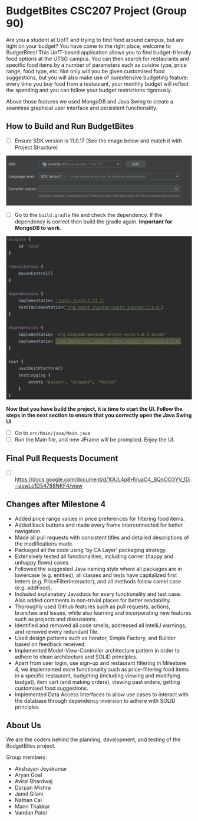 # BudgetBites CSC207 Project (Group 90)

Are you a student at UofT and trying to find food around campus, but are tight on your budget? You have come to the right place, welcome to BudgetBites! This UofT-based application allows you to find budget-friendly food options at the UTSG campus. You can then search for restaurants and specific food items by a number of parameters such as cuisine type, price range, food type, etc. Not only will you be given customised food suggestions, but you will also make use of ourextensive budgeting feature: every time you buy food from a restaurant, your monthly budget will reflect the spending and you can follow your budget restrictions rigorously.

Above those features we used MongoDB and Java Swing to create a seamless graphical user interface and persistent functionality. 

## How to Build and Run BudgetBites ##
- [ ] Ensure SDK version is 11.0.17 (See the image below and match it with Project Structure)

![](images/version_control.png)

- [ ] Go to the `build.gradle` file and check the dependency. If the dependency is correct then build the gradle again. **Important for MongoDB to work.** 

![](images/dependency.png)

**Now that you have build the project, it is time to start the UI. Follow the steps in the next section to ensure that you correctly open the Java Swing UI**

- [ ] Go to `src/Main/java/Main.java`
- [ ] Run the Main file, and new JFrame will be prompted. Enjoy the UI.

## Final Pull Requests Document
- [ ] https://docs.google.com/document/d/1OUL4p8HVuaO4_BQnOO3YV_1Di-jaswLo1D54788NKF4/view

## Changes after Milestone 4
- Added price range values in price preferences for filtering food items.
- Added back buttons and made every frame interconnected for better navigation.
- Made all pull requests with consistent titles and detailed descriptions of the modifications made.
- Packaged all the code using ‘by CA Layer’ packaging strategy.
- Extensively tested all functionalities, including corner (happy and unhappy flows) cases.
- Followed the suggested Java naming style where all packages are in lowercase (e.g. entities), all classes and tests have capitalized first letters (e.g. PriceFilterInteractor), and all methods follow camel case (e.g. addFood).
- Included explanatory Javadocs for every functionality and test case. Also added comments in non-trivial places for better readability.
- Thoroughly used Github features such as pull requests, actions, branches and issues, while also learning and incorporating new features such as projects and discussions.
- Identified and removed all code smells, addressed all IntelliJ warnings, and removed every redundant file.
- Used design patterns such as Iterator, Simple Factory, and Builder based on feedback received.
- Implemented Model-View-Controller architecture pattern in order to adhere to clean architecture and SOLID principles.
- Apart from user login, use sign-up and restaurant filtering in Milestone 4, we implemented more functionality such as price-filtering food items in a specific restaurant, budgeting (including viewing and modifying budget), item cart (and making orders), viewing past orders, getting customised food suggestions.
- Implemented Data Access Interfaces to allow use cases to interact with the database through dependency inversion to adhere with SOLID principles



## About Us

We are the coders behind the planning, development, and testing of the BudgetBites project. 

Group members:
- Akshayan Jeyakumar
- Aryan Goel
- Aviral Bhardwaj
- Darpan Mishra
- Janel Gilani
- Nathan Cai
- Mann Thakkar
- Vandan Patel


[//]: # ()
[//]: # (## Checklist For Your Project)

[//]: # ()
[//]: # (- [ ] Verify the correct settings for your project repository)

[//]: # ()
[//]: # (- [ ] Set up Github Projects)

[//]: # ()
[//]: # (- [ ] Create the implementation plan using issues and Github Projects)

[//]: # ()
[//]: # (- [ ] Create deveopment branches for your features)

[//]: # ()
[//]: # (- [ ] Use pull requests to merge finished features into Main branch)

[//]: # ()
[//]: # (- [ ] Conduct code reviews)

[//]: # ()
[//]: # ()
[//]: # (**If your team has trouble with any of these steps, please ask on Piazza. For example, with how GitHub Classroom works, your team *may* not have permissions to do some of the first few steps, in which case we'll post alternative instructions as needed.**)

[//]: # ()
[//]: # ()
[//]: # (## Workflow Documents)

[//]: # ()
[//]: # ()
[//]: # (* Github Workflow: Please refer to the workflow that was introduced in the first lab. You should follow this when working on your code. The following document provides additional details too.)

[//]: # ()
[//]: # ()
[//]: # (* [Project Planning and Development Guide]&#40;project_plan_dev.md&#41;: This document helps you to understand how to create and maintain a project plan for your class project. **This document helps you to complete the Implementation Plan Milestone.**)

[//]: # ()
[//]: # ()
[//]: # (## Gradle Project)

[//]: # ()
[//]: # (Import this project into your Intellij editor. It should automatically recognise this as a gradle repository.)

[//]: # ()
[//]: # (The starter code was built using SDK version 11.0.1. Ensure that you are using this version for this project. &#40;You can, of course, change the SDK version as per your requirement if your team has all agreed to use a different version&#41;)

[//]: # ()
[//]: # ()
[//]: # (You have been provided with two starter files for demonstration: HelloWorld and HelloWorldTest.)

[//]: # ()
[//]: # ()
[//]: # (You will find HelloWorld in `src/Main/java/tutorial` directory. Right click on the HelloWorld file and click on `Run HelloWorld.Main&#40;&#41;`.)

[//]: # ()
[//]: # (This should run the program and print on your console.)

[//]: # ()
[//]: # ()
[//]: # (You will find HelloWorldTest in `src/test/java/tutorial` directory. Right click on the HelloWorldTest file and click on `Run HelloWorldTest`.)

[//]: # ()
[//]: # (All tests should pass. Your team can remove this sample of how testing works once you start adding your project code to the repo.)

[//]: # ()
[//]: # ()
[//]: # (Moving forward, we expect you to maintain this project structure. You *should* use Gradle as the build environment, but it is fine if your team prefers to use something else -- just remove the gradle files and push your preferred project setup. Assuming you stick with Gradle, your source code should go into `src/Main/java` &#40;you can keep creating more subdirectories as per your project requirement&#41;. Every source class can auto-generate a test file for you. For example, open HelloWorld.java file and click on the `HelloWorld` variable as shown in the image below. You should see an option `Generate` and on clicking this your should see an option `Test`. Clicking on this will generate a JUnit test file for `HelloWorld` class. This was used to generate the `HelloWorldTest`.)

[//]: # ()
[//]: # ()
[//]: # (![image]&#40;https://user-images.githubusercontent.com/5333020/196066655-d3c97bf4-fdbd-46b0-b6ae-aeb8dbcf351d.png&#41;)

[//]: # ()
[//]: # ()
[//]: # (You can create another simple class and try generating a test for this class.)

